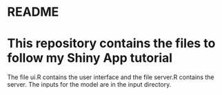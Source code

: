 # README
# This repository contains the files to follow my Shiny App tutorial

The file ui.R contains the user interface and the file server.R contains the server. The inputs for the model are in the input directory.